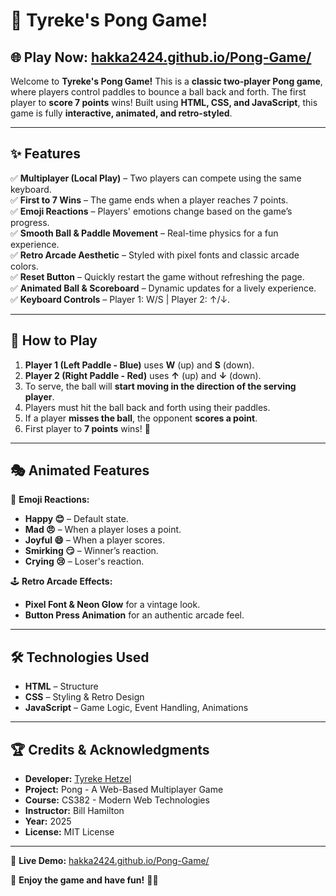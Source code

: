 # 🏓 **Tyreke's Pong Game!**  

## 🌐 **Play Now: [hakka2424.github.io/Pong-Game/](https://hakka2424.github.io/Pong-Game/)**  

Welcome to **Tyreke's Pong Game!** This is a **classic two-player Pong game**, where players control paddles to bounce a ball back and forth. The first player to **score 7 points** wins! Built using **HTML, CSS, and JavaScript**, this game is fully **interactive, animated, and retro-styled**.  

---

## **✨ Features**
✅ **Multiplayer (Local Play)** – Two players can compete using the same keyboard.  
✅ **First to 7 Wins** – The game ends when a player reaches 7 points.  
✅ **Emoji Reactions** – Players' emotions change based on the game’s progress.  
✅ **Smooth Ball & Paddle Movement** – Real-time physics for a fun experience.  
✅ **Retro Arcade Aesthetic** – Styled with pixel fonts and classic arcade colors.  
✅ **Reset Button** – Quickly restart the game without refreshing the page.  
✅ **Animated Ball & Scoreboard** – Dynamic updates for a lively experience.  
✅ **Keyboard Controls** – Player 1: W/S | Player 2: ↑/↓.  

---

## **🔧 How to Play**
1. **Player 1 (Left Paddle - Blue)** uses **W** (up) and **S** (down).  
2. **Player 2 (Right Paddle - Red)** uses **↑** (up) and **↓** (down).  
3. To serve, the ball will **start moving in the direction of the serving player**.  
4. Players must hit the ball back and forth using their paddles.  
5. If a player **misses the ball**, the opponent **scores a point**.  
6. First player to **7 points** wins! 🎉  

---

## **🎭 Animated Features**
🎨 **Emoji Reactions:**  
- **Happy 😊** – Default state.  
- **Mad 😠** – When a player loses a point.  
- **Joyful 😄** – When a player scores.  
- **Smirking 😏** – Winner’s reaction.  
- **Crying 😢** – Loser's reaction.  

🕹️ **Retro Arcade Effects:**  
- **Pixel Font & Neon Glow** for a vintage look.  
- **Button Press Animation** for an authentic arcade feel.  

---

## **🛠️ Technologies Used**
- **HTML** – Structure  
- **CSS** – Styling & Retro Design  
- **JavaScript** – Game Logic, Event Handling, Animations  

---

## **🏆 Credits & Acknowledgments**  
- **Developer:** [Tyreke Hetzel](https://github.com/Hakka2424)  
- **Project:** Pong - A Web-Based Multiplayer Game  
- **Course:** CS382 - Modern Web Technologies  
- **Instructor:** Bill Hamilton  
- **Year:** 2025  
- **License:** MIT License  

---

📌 **Live Demo:** [hakka2424.github.io/Pong-Game/](https://hakka2424.github.io/Pong-Game/)  

🚀 **Enjoy the game and have fun!** 🏓✨
